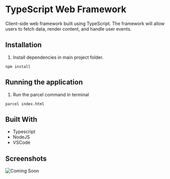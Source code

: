 # TypeScript Web Framework

Client-side web framework built using TypeScript. The framework will allow users to fetch data, render content, and handle user events.

## Installation

1. Install dependencies in main project folder.

```
npm install
```

## Running the application

1. Run the parcel command in terminal

```
parcel index.html
```

## Built With

- Typescript
- NodeJS
- VSCode

## Screenshots

![Coming Soon](https://upload.wikimedia.org/wikipedia/commons/8/80/Comingsoon.png "Coming Soon")
